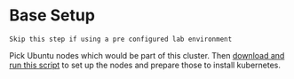 # Base Setup
`Skip this step if using a pre configured lab environment`





Pick Ubuntu nodes  which would be part of this cluster.  Then [download and run this script](https://gist.githubusercontent.com/initcron/3fad9eaf9588640ef940ad4167a61e93/raw/3f13334ece518049e2f71de303a2bafe020c6a35/user-data-k8s-v1.28.sh) to set up the nodes and prepare those to install kubernetes. 
